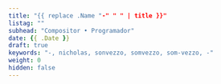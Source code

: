 ```yaml
---
title: "{{ replace .Name "-" " " | title }}"
listag: ""
subhead: "Compositor • Programador"
date: {{ .Date }}
draft: true
keywords: "-, nicholas, sonvezzo, somvezzo, som-vezzo, -"
weight: 0
hidden: false
---
```

